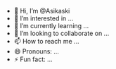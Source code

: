 - 👋 Hi, I’m @Asikaski
- 👀 I’m interested in ...
- 🌱 I’m currently learning ...
- 💞️ I’m looking to collaborate on ...
- 📫 How to reach me ...
- 😄 Pronouns: ...
- ⚡ Fun fact: ...

<!---
Asikaski/Asikaski is a ✨ special ✨ repository because its `README.md` (this file) appears on your GitHub profile.
You can click the Preview link to take a look at your changes.
--->
